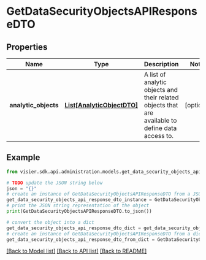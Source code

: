 # GetDataSecurityObjectsAPIResponseDTO


## Properties

Name | Type | Description | Notes
------------ | ------------- | ------------- | -------------
**analytic_objects** | [**List[AnalyticObjectDTO]**](AnalyticObjectDTO.md) | A list of analytic objects and their related objects that are available to define data access to. | [optional] 

## Example

```python
from visier.sdk.api.administration.models.get_data_security_objects_api_response_dto import GetDataSecurityObjectsAPIResponseDTO

# TODO update the JSON string below
json = "{}"
# create an instance of GetDataSecurityObjectsAPIResponseDTO from a JSON string
get_data_security_objects_api_response_dto_instance = GetDataSecurityObjectsAPIResponseDTO.from_json(json)
# print the JSON string representation of the object
print(GetDataSecurityObjectsAPIResponseDTO.to_json())

# convert the object into a dict
get_data_security_objects_api_response_dto_dict = get_data_security_objects_api_response_dto_instance.to_dict()
# create an instance of GetDataSecurityObjectsAPIResponseDTO from a dict
get_data_security_objects_api_response_dto_from_dict = GetDataSecurityObjectsAPIResponseDTO.from_dict(get_data_security_objects_api_response_dto_dict)
```
[[Back to Model list]](../README.md#documentation-for-models) [[Back to API list]](../README.md#documentation-for-api-endpoints) [[Back to README]](../README.md)


